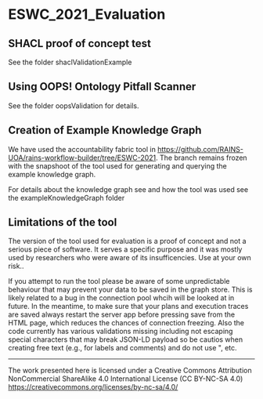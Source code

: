 # ESWC_2021_Evaluation

## SHACL proof of concept test 

See the folder shaclValidationExample

## Using OOPS! Ontology Pitfall Scanner  

See the folder oopsValidation for details.

## Creation of Example Knowledge Graph 

We have used the accountability fabric tool in https://github.com/RAINS-UOA/rains-workflow-builder/tree/ESWC-2021. The branch remains frozen with the snapshoot of the tool used for generating and querying the example knowledge graph. 

For details about the knowledge graph see and how the tool was used see the exampleKnowledgeGraph folder 

## Limitations of the tool

The version of the tool used for evaluation is a proof of concept and not a serious piece of software. It serves a specific purpose and it was mostly used by researchers who were aware of its insufficencies. Use at your own risk..

If you attempt to run the tool please be aware of some unpredictable behaviour that may prevent your data to be saved in the graph store. This is likely related to a bug in the connection pool whcih will be looked at in future. In the meantime, to make sure that your plans and execution traces are saved always restart the server app before pressing save from the HTML page, which reduces the chances of connection freezing. Also the code currently has various validations missing including not escaping special characters that may break JSON-LD payload so be cautios when creating free text (e.g., for labels and comments) and do not use ", etc.   

---
The work presented here is licensed under a Creative Commons Attribution NonCommercial ShareAlike 4.0 International License (CC BY-NC-SA 4.0) https://creativecommons.org/licenses/by-nc-sa/4.0/
